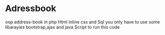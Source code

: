 # Adressbook
oop address-book in php Html inline css and Sql
you only have to use some libarayies bootstrap,ajax and java Script to run this code
